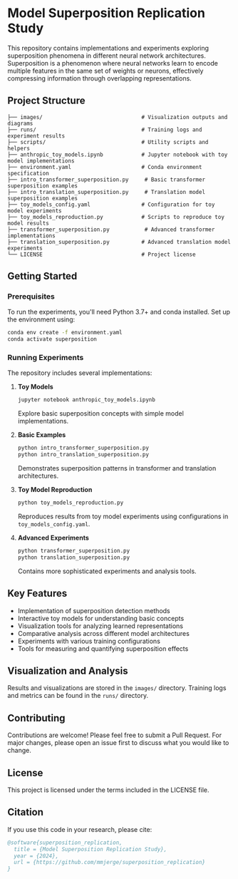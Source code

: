# Model Superposition Replication Study

This repository contains implementations and experiments exploring superposition phenomena in different neural network architectures. Superposition is a phenomenon where neural networks learn to encode multiple features in the same set of weights or neurons, effectively compressing information through overlapping representations.

## Project Structure

```
├── images/                               # Visualization outputs and diagrams
├── runs/                                 # Training logs and experiment results
├── scripts/                              # Utility scripts and helpers
├── anthropic_toy_models.ipynb            # Jupyter notebook with toy model implementations
├── environment.yaml                      # Conda environment specification
├── intro_transformer_superposition.py     # Basic transformer superposition examples
├── intro_translation_superposition.py     # Translation model superposition examples
├── toy_models_config.yaml                # Configuration for toy model experiments
├── toy_models_reproduction.py            # Scripts to reproduce toy model results
├── transformer_superposition.py           # Advanced transformer implementations
├── translation_superposition.py          # Advanced translation model experiments
└── LICENSE                               # Project license
```

## Getting Started

### Prerequisites

To run the experiments, you'll need Python 3.7+ and conda installed. Set up the environment using:

```bash
conda env create -f environment.yaml
conda activate superposition
```

### Running Experiments

The repository includes several implementations:

1. **Toy Models**
   ```bash
   jupyter notebook anthropic_toy_models.ipynb
   ```
   Explore basic superposition concepts with simple model implementations.

2. **Basic Examples**
   ```bash
   python intro_transformer_superposition.py
   python intro_translation_superposition.py
   ```
   Demonstrates superposition patterns in transformer and translation architectures.

3. **Toy Model Reproduction**
   ```bash
   python toy_models_reproduction.py
   ```
   Reproduces results from toy model experiments using configurations in `toy_models_config.yaml`.

4. **Advanced Experiments**
   ```bash
   python transformer_superposition.py
   python translation_superposition.py
   ```
   Contains more sophisticated experiments and analysis tools.

## Key Features

- Implementation of superposition detection methods
- Interactive toy models for understanding basic concepts
- Visualization tools for analyzing learned representations
- Comparative analysis across different model architectures
- Experiments with various training configurations
- Tools for measuring and quantifying superposition effects

## Visualization and Analysis

Results and visualizations are stored in the `images/` directory. Training logs and metrics can be found in the `runs/` directory.

## Contributing

Contributions are welcome! Please feel free to submit a Pull Request. For major changes, please open an issue first to discuss what you would like to change.

## License

This project is licensed under the terms included in the LICENSE file.

## Citation

If you use this code in your research, please cite:

```bibtex
@software{superposition_replication,
  title = {Model Superposition Replication Study},
  year = {2024},
  url = {https://github.com/mmjerge/superposition_replication}
}
```
